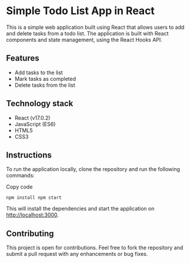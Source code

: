 # Simple Todo List App in React

This is a simple web application built using React that allows users to add and delete tasks from a todo list. The application is built with React components and state management, using the React Hooks API.

## Features

-   Add tasks to the list
-   Mark tasks as completed
-   Delete tasks from the list

## Technology stack

-   React (v17.0.2)
-   JavaScript (ES6)
-   HTML5
-   CSS3

## Instructions

To run the application locally, clone the repository and run the following commands:

Copy code

`npm install
npm start` 

This will install the dependencies and start the application on [http://localhost:3000](http://localhost:3000/).

## Contributing

This project is open for contributions. Feel free to fork the repository and submit a pull request with any enhancements or bug fixes.
